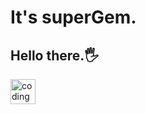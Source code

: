 # It's superGem.
## Hello there.🖐  
<img src="https://giphy.com/gifs/computador-gu-tecnology-bGgsc5mWoryfgKBx1u.gif" alt="coding person gif" width="40" height="40" />
<!--
**superGemHere/superGemHere** is a ✨ _special_ ✨ repository because its `README.md` (this file) appears on your GitHub profile.

Here are some ideas to get you started:

- 🔭 I’m currently working on ...
- 🌱 I’m currently learning ...
- 👯 I’m looking to collaborate on ...
- 🤔 I’m looking for help with ...
- 💬 Ask me about ...
- 📫 How to reach me: ...
- 😄 Pronouns: ...
- ⚡ Fun fact: ...
-->
